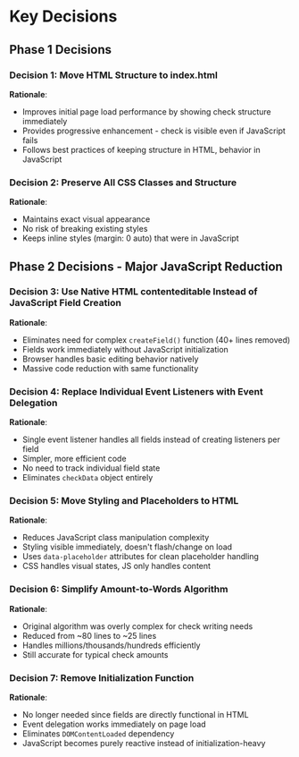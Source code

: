 # Key Decisions

## Phase 1 Decisions

### Decision 1: Move HTML Structure to index.html

**Rationale**:

- Improves initial page load performance by showing check structure immediately
- Provides progressive enhancement - check is visible even if JavaScript fails
- Follows best practices of keeping structure in HTML, behavior in JavaScript

### Decision 2: Preserve All CSS Classes and Structure

**Rationale**:

- Maintains exact visual appearance
- No risk of breaking existing styles
- Keeps inline styles (margin: 0 auto) that were in JavaScript

## Phase 2 Decisions - Major JavaScript Reduction

### Decision 3: Use Native HTML contenteditable Instead of JavaScript Field Creation

**Rationale**:

- Eliminates need for complex `createField()` function (40+ lines removed)
- Fields work immediately without JavaScript initialization
- Browser handles basic editing behavior natively
- Massive code reduction with same functionality

### Decision 4: Replace Individual Event Listeners with Event Delegation

**Rationale**:

- Single event listener handles all fields instead of creating listeners per field
- Simpler, more efficient code
- No need to track individual field state
- Eliminates `checkData` object entirely

### Decision 5: Move Styling and Placeholders to HTML

**Rationale**:

- Reduces JavaScript class manipulation complexity
- Styling visible immediately, doesn't flash/change on load
- Uses `data-placeholder` attributes for clean placeholder handling
- CSS handles visual states, JS only handles content

### Decision 6: Simplify Amount-to-Words Algorithm

**Rationale**:

- Original algorithm was overly complex for check writing needs
- Reduced from ~80 lines to ~25 lines
- Handles millions/thousands/hundreds efficiently
- Still accurate for typical check amounts

### Decision 7: Remove Initialization Function

**Rationale**:

- No longer needed since fields are directly functional in HTML
- Event delegation works immediately on page load
- Eliminates `DOMContentLoaded` dependency
- JavaScript becomes purely reactive instead of initialization-heavy
